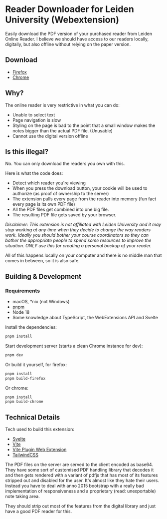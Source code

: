 # Reader Downloader for Leiden University (Webextension)

Easily download the PDF version of your purchased reader from Leiden Online Reader. I believe we should have access to our readers locally, digitally, but also offline without relying on the paper version.

## Download

- [Firefox](https://github.com/MiraiSubject/ReaderDownloader/releases/latest/download/readerdownloader_firefox.xpi)
- [Chrome](https://chromewebstore.google.com/detail/lureaderdownloader/cdkhbinafinpflnilehlgjmnebofkjcc)

## Why?

The online reader is very restrictive in what you can do: 

- Unable to select text
- Page navigation is slow
- Styling on the page is bad to the point that a small window makes the notes bigger than the actual PDF file. (Unusable)
- Cannot use the digital version offline

## Is this illegal?

No. You can only download the readers you own with this.

Here is what the code does: 
- Detect which reader you're viewing
- When you press the download button, your cookie will be used to authorize (as proof of ownership to the server)
- The extension pulls every page from the reader into memory (fun fact every page is its own PDF file)
- All the PDF files get combined into one big file.
- The resulting PDF file gets saved by your browser.

_Disclaimer: This extension is not affiliated with Leiden University and it may stop working at any time when they decide to change the way readers work. Ideally you should bother your course coordinators so they can bother the appropriate people to spend some resources to improve the situation. ONLY use this for creating a personal backup of your reader._

All of this happens locally on your computer and there is no middle man that comes in between, so it is also safe.

## Building & Development

### Requirements
- macOS, *nix (not Windows)
- [pnpm](https://pnpm.io)
- Node 18
- Some knowledge about TypeScript, the WebExtensions API and Svelte

Install the dependencies:

```bash
pnpm install
```

Start development server (starts a clean Chrome instance for dev):
```bash
pnpm dev
```

Or build it yourself, for firefox: 

```bash
pnpm install
pnpm build-firefox
```

Or chrome: 

```bash
pnpm install
pnpm build-chrome
```

## Technical Details

Tech used to build this extension: 
- [Svelte](https://svelte.dev/)
- [Vite](https://vitejs.dev/)
- [Vite Plugin Web Extension](https://vite-plugin-web-extension.aklinker1.io/)
- [TailwindCSS](https://tailwindcss.com/)

The PDF files on the server are served to the client encoded as base64. They have some sort of customised PDF handling library that decodes it and then gets rendered with a variant of pdfjs that has most of its features stripped out and disabled for the user. It's almost like they hate their users. Instead you have to deal with anno 2015 bootstrap with a really bad implementation of responsiveness and a proprietary (read: unexportable) note taking area.

They should strip out most of the features from the digital library and just have a good PDF reader for this. 
